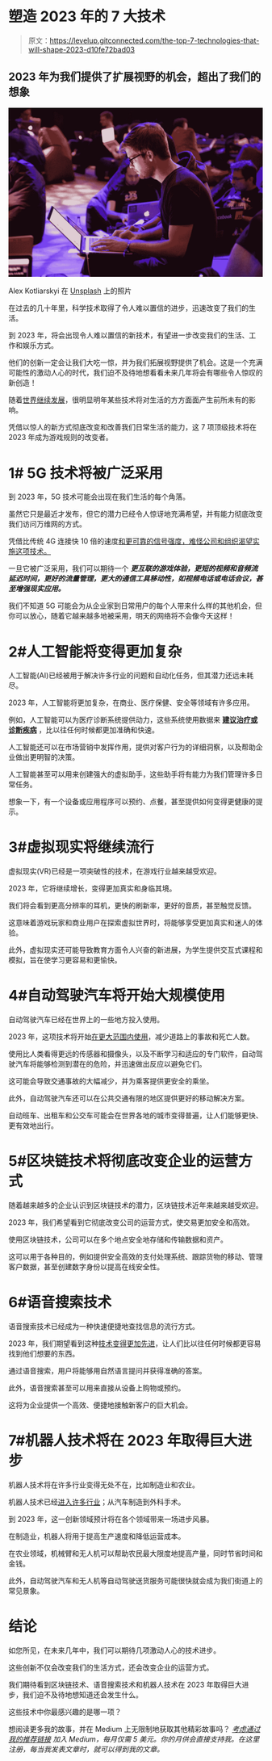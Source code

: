 # 塑造 2023 年的 7 大技术

> 原文：<https://levelup.gitconnected.com/the-top-7-technologies-that-will-shape-2023-d10fe72bad03>

## 2023 年为我们提供了扩展视野的机会，超出了我们的想象

![](img/33abeb36ea831403ab6b13f7204fa309.png)

Alex Kotliarskyi 在 [Unsplash](https://unsplash.com?utm_source=medium&utm_medium=referral) 上的照片

在过去的几十年里，科学技术取得了令人难以置信的进步，迅速改变了我们的生活。

到 2023 年，将会出现令人难以置信的新技术，有望进一步改变我们的生活、工作和娱乐方式。

他们的创新一定会让我们大吃一惊，并为我们拓展视野提供了机会。这是一个充满可能性的激动人心的时代，我们迫不及待地想看看未来几年将会有哪些令人惊叹的新创造！

随着[世界继续发展](https://medium.com/illumination/the-beginners-guide-to-conversational-marketing-7abc56fa8261)，很明显明年某些技术将对生活的方方面面产生前所未有的影响。

凭借以惊人的新方式彻底改变和改善我们日常生活的能力，这 7 项顶级技术将在 2023 年成为游戏规则的改变者。

# 1# 5G 技术将被广泛采用

到 2023 年，5G 技术可能会出现在我们生活的每个角落。

虽然它只是最近才发布，但它的潜力已经令人惊讶地充满希望，并有能力彻底改变我们访问万维网的方式。

凭借比传统 4G 连接快 10 倍的速度[和更可靠的信号强度，难怪公司和组织渴望实施这项技术。](https://www.rcrwireless.com/20210303/5g/the-road-to-2023-5g-tipping-point-analyst-angle)

一旦它被广泛采用，我们可以期待一个 ***更互联的游戏体验，更短的视频和音频流延迟时间，更好的流量管理，更大的通信工具移动性，如视频电话或电话会议，甚至增强现实应用。***

我们不知道 5G 可能会为从企业家到日常用户的每个人带来什么样的其他机会，但你可以放心，随着它越来越多地被采用，明天的网络将不会像今天这样！

# 2#人工智能将变得更加复杂

人工智能(AI)已经被用于解决许多行业的问题和自动化任务，但其潜力还远未耗尽。

2023 年，人工智能将更加复杂，在商业、医疗保健、安全等领域有许多应用。

例如，人工智能可以为医疗诊断系统提供动力，这些系统使用数据来 [**建议治疗或诊断疾病**](https://www.simplilearn.com/why-is-artificial-intelligence-important-article#:~:text=AI%20is%20predicted%20to%20be,has%20advanced%20to%20that%20stage.) ，比以往任何时候都更加准确和快速。

人工智能还可以在市场营销中发挥作用，提供对客户行为的详细洞察，以及帮助企业做出更明智的决策。

人工智能甚至可以用来创建强大的虚拟助手，这些助手将有能力为我们管理许多日常任务。

想象一下，有一个设备或应用程序可以预约、点餐，甚至提供如何变得更健康的提示。

# 3#虚拟现实将继续流行

虚拟现实(VR)已经是一项突破性的技术，在游戏行业越来越受欢迎。

2023 年，它将继续增长，变得更加真实和身临其境。

我们将会看到更高分辨率的耳机，更快的刷新率，更好的音质，甚至触觉反馈。

这意味着游戏玩家和商业用户在探索虚拟世界时，将能够享受更加真实和迷人的体验。

此外，虚拟现实还可能导致教育方面令人兴奋的新进展，为学生提供交互式课程和模拟，旨在使学习更容易和更愉快。

# 4#自动驾驶汽车将开始大规模使用

自动驾驶汽车已经在世界上的一些地方投入使用。

2023 年，这项技术将开始[在更大范围内使用](https://www.bbc.com/future/article/20211126-how-driverless-cars-will-change-our-world)，减少道路上的事故和死亡人数。

使用比人类看得更远的传感器和摄像头，以及不断学习和适应的专门软件，自动驾驶汽车将能够检测到潜在的危险，并迅速做出反应以避免它们。

这可能会导致交通事故的大幅减少，并为乘客提供更安全的乘坐。

此外，自动驾驶汽车还可以在公共交通有限的地区提供更好的移动解决方案。

自动班车、出租车和公交车可能会在世界各地的城市变得普遍，让人们能够更快、更有效地出行。

# 5#区块链技术将彻底改变企业的运营方式

随着越来越多的企业认识到区块链技术的潜力，区块链技术近年来越来越受欢迎。

2023 年，我们希望看到它彻底改变公司的运营方式，使交易更加安全和高效。

使用区块链技术，公司可以在多个地点安全地存储和传输数据和资产。

这可以用于各种目的，例如提供安全高效的支付处理系统、跟踪货物的移动、管理客户数据，甚至创建数字身份以提高在线安全性。

# 6#语音搜索技术

语音搜索技术已经成为一种快速便捷地查找信息的流行方式。

2023 年，我们期望看到这种[技术变得更加先进](https://www.juniperresearch.com/press/digital-voice-assistants-in-use-to-8-million-2023)，让人们比以往任何时候都更容易找到他们想要的东西。

通过语音搜索，用户将能够用自然语言提问并获得准确的答案。

此外，语音搜索甚至可以用来直接从设备上购物或预约。

这将为企业提供一个高效、便捷地接触新客户的巨大机会。

# 7#机器人技术将在 2023 年取得巨大进步

机器人技术将在许多行业变得无处不在，比如制造业和农业。

机器人技术已经[进入许多行业](https://allwork.space/2022/10/will-2023-start-the-golden-era-of-robotics-companies-are-turning-to-ai-to-cover-labor-shortages/)；从汽车制造到外科手术。

到 2023 年，这一创新领域预计将在各个领域带来一场进步风暴。

在制造业，机器人将用于提高生产速度和降低运营成本。

在农业领域，机械臂和无人机可以帮助农民最大限度地提高产量，同时节省时间和金钱。

此外，自动驾驶汽车和无人机等自动驾驶送货服务可能很快就会成为我们街道上的常见景象。

# 结论

如您所见，在未来几年中，我们可以期待几项激动人心的技术进步。

这些创新不仅会改变我们的生活方式，还会改变企业的运营方式。

我们期待看到区块链技术、语音搜索技术和机器人技术在 2023 年取得巨大进步，我们迫不及待地想知道还会发生什么。

这些技术中你最感兴趣的是哪一项？

想阅读更多我的故事，并在 Medium 上无限制地获取其他精彩故事吗？ [*考虑通过我的推荐链接*](https://israrkhan1112.medium.com/membership) *加入 Medium，每月仅需 5 美元。你的月供会直接支持我。在这里注册，每当我发表文章时，就可以得到我的文章。*
